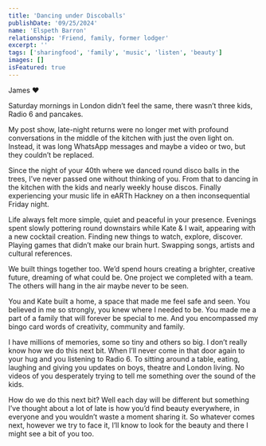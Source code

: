 ```yaml
---
title: 'Dancing under Discoballs'
publishDate: '09/25/2024'
name: 'Elspeth Barron'
relationship: 'Friend, family, former lodger'
excerpt: ''
tags: ['sharingfood', 'family', 'music', 'listen', 'beauty']
images: []
isFeatured: true
---
```


James ♥️

Saturday mornings in London didn’t feel the same, there wasn’t three kids, Radio 6 and pancakes.

My post show, late-night returns were no longer met with profound conversations in the middle of the kitchen with just the oven light on. Instead, it was long WhatsApp messages and maybe a video or two, but they couldn’t be replaced.

Since the night of your 40th where we danced round disco balls in the trees, I’ve never passed one without thinking of you. From that to dancing in the kitchen with the kids and nearly weekly house discos. Finally experiencing your music life in eARTh Hackney on a then inconsequential Friday night.

Life always felt more simple, quiet and peaceful in your presence. Evenings spent slowly pottering round downstairs while Kate & I wait, appearing with a new cocktail creation. Finding new things to watch, explore, discover. Playing games that didn’t make our brain hurt. Swapping songs, artists and cultural references.

We built things together too. We’d spend hours creating a brighter, creative future, dreaming of what could be. One project we completed with a team. The others will hang in the air maybe never to be seen.

You and Kate built a home, a space that made me feel safe and seen. You believed in me so strongly, you knew where I needed to be. You made me a part of a family that will forever be special to me. And you encompassed my bingo card words of creativity, community and family.

I have millions of memories, some so tiny and others so big. I don’t really know how we do this next bit. When I’ll never come in that door again to your hug and you listening to Radio 6. To sitting around a table, eating, laughing and giving you updates on boys, theatre and London living. No videos of you desperately trying to tell me something over the sound of the kids.

How do we do this next bit? Well each day will be different but something I’ve thought about a lot of late is how you’d find beauty everywhere, in everyone and you wouldn’t waste a moment sharing it. So whatever comes next, however we try to face it, I’ll know to look for the beauty and there I might see a bit of you too.